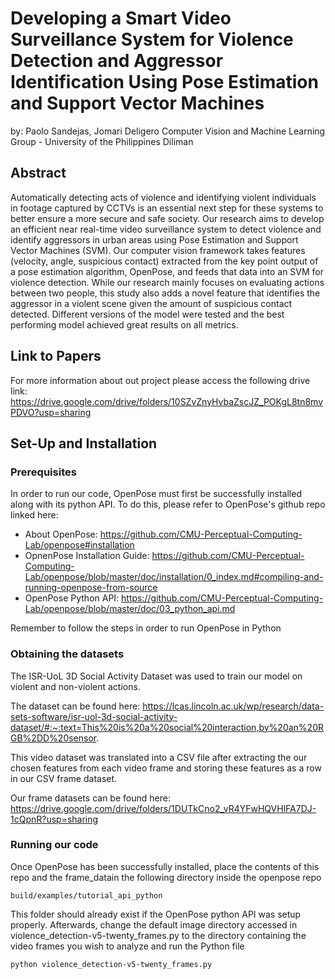 # Developing a Smart Video Surveillance System for Violence Detection and Aggressor Identification Using Pose Estimation and Support Vector Machines
by: Paolo Sandejas, Jomari Deligero 
Computer Vision and Machine Learning Group - University of the Philippines Diliman

## Abstract

Automatically detecting acts of violence and identifying violent individuals in footage captured by CCTVs is an essential next step for these systems to better ensure a more secure and safe society. Our research aims to develop an efficient near real-time video surveillance system to detect violence and identify aggressors in urban areas using Pose Estimation and Support Vector Machines (SVM). Our computer vision framework takes features (velocity, angle, suspicious contact) extracted from the key point output of a pose estimation algorithm, OpenPose, and feeds that data into an SVM for violence detection. While our research mainly focuses on evaluating actions between two people, this study also adds a novel feature that identifies the aggressor in a violent scene given the amount of suspicious contact detected. Different versions of the model were tested and the best performing model achieved great results on all metrics.

## Link to Papers
For more information about out project please access the following drive link: https://drive.google.com/drive/folders/10SZvZnyHvbaZscJZ_POKgL8tn8mvPDVO?usp=sharing

## Set-Up and Installation
### Prerequisites
In order to run our code, OpenPose must first be successfully installed along with its python API. To do this, please refer to OpenPose's github repo linked here: 
- About OpenPose: https://github.com/CMU-Perceptual-Computing-Lab/openpose#installation
- OpnenPose Installation Guide: https://github.com/CMU-Perceptual-Computing-Lab/openpose/blob/master/doc/installation/0_index.md#compiling-and-running-openpose-from-source
- OpenPose Python API: https://github.com/CMU-Perceptual-Computing-Lab/openpose/blob/master/doc/03_python_api.md

Remember to follow the steps in order to run OpenPose in Python

### Obtaining the datasets
The ISR-UoL 3D Social Activity Dataset was used to train our model on violent and non-violent actions. 

The dataset can be found here: https://lcas.lincoln.ac.uk/wp/research/data-sets-software/isr-uol-3d-social-activity-dataset/#:~:text=This%20is%20a%20social%20interaction,by%20an%20RGB%2DD%20sensor.

This video dataset was translated into a CSV file after extracting the our chosen features from each video frame and storing these features as a row in our CSV frame dataset.

Our frame datasets can be found here: https://drive.google.com/drive/folders/1DUTkCno2_vR4YFwHQVHlFA7DJ-1cQpnR?usp=sharing


### Running our code
Once OpenPose has been successfully installed, place the contents of this repo and the frame_datain the following directory inside the openpose repo
```
build/examples/tutorial_api_python
```
This folder should already exist if the OpenPose python API was setup properly. Afterwards, change the default image directory accessed in violence_detection-v5-twenty_frames.py to the directory containing the video frames you wish to analyze and run the Python file
```
python violence_detection-v5-twenty_frames.py
```


